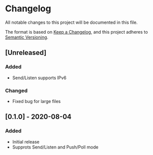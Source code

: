 # Changelog
All notable changes to this project will be documented in this file.

The format is based on [Keep a Changelog](https://keepachangelog.com/en/1.0.0/),
and this project adheres to [Semantic Versioning](https://semver.org/spec/v2.0.0.html).

## [Unreleased]
### Added
- Send/Listen supports IPv6

### Changed
- Fixed bug for large files

## [0.1.0] - 2020-08-04
### Added
- Initial release
- Supprots Send/Listen and Push/Poll mode
